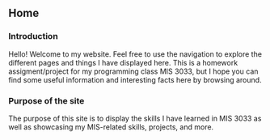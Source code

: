 ## Home

### Introduction
Hello! Welcome to my website. Feel free to use the navigation to explore the different pages and things I have displayed here. This is a homework assigment/project for my programming class MIS 3033, but I hope you can find some useful information and interesting facts here by browsing around.

### Purpose of the site

The purpose of this site is to display the skills I have learned in MIS 3033 as well as showcasing my MIS-related skills, projects, and more.
